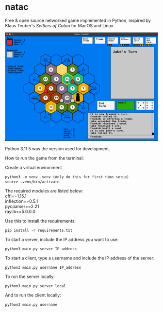 # natac

Free & open source networked game implemented in Python, inspired by Klaus Teuber's *Settlers of Catan* for MacOS and Linux.

![Screenshot](./assets/Screenshot.png)

Python 3.11.5 was the version used for development.

How to run the game from the terminal:

Create a virtual environment
```
python3 -m venv .venv (only do this for first time setup)
source .venv/bin/activate
```
The required modules are listed below:<br>
cffi==1.15.1<br>
inflection==0.5.1<br>
pycparser==2.21<br>
raylib==5.0.0.0<br>

Use this to install the requirements:
```
pip install -r requirements.txt
```
To start a server, include the IP address you want to use:
```
python3 main.py server IP_address
```
To start a client, type a username and include the IP address of the server:
```
python3 main.py username IP_address
```
To run the server locally:
```
python3 main.py server local
```
And to run the client locally:
```
python3 main.py username
```
